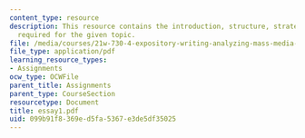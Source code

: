 ```yaml
---
content_type: resource
description: This resource contains the introduction, structure, strategies, and instruction
  required for the given topic.
file: /media/courses/21w-730-4-expository-writing-analyzing-mass-media-spring-2001/099b91f8369ed5fa5367e3de5df35025_essay1.pdf
file_type: application/pdf
learning_resource_types:
- Assignments
ocw_type: OCWFile
parent_title: Assignments
parent_type: CourseSection
resourcetype: Document
title: essay1.pdf
uid: 099b91f8-369e-d5fa-5367-e3de5df35025
---
```

